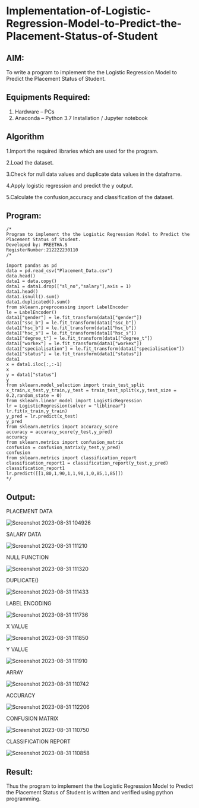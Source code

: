 # Implementation-of-Logistic-Regression-Model-to-Predict-the-Placement-Status-of-Student

## AIM:
To write a program to implement the the Logistic Regression Model to Predict the Placement Status of Student.

## Equipments Required:
1. Hardware – PCs
2. Anaconda – Python 3.7 Installation / Jupyter notebook

## Algorithm
1.Import the required libraries which are used for the program.

2.Load the dataset.

3.Check for null data values and duplicate data values in the dataframe.

4.Apply logistic regression and predict the y output.

5.Calculate the confusion,accuracy and classification of the dataset.
   

## Program:
```
/*
Program to implement the the Logistic Regression Model to Predict the Placement Status of Student.
Developed by: PREETHA.S
RegisterNumber:212222230110
/*

import pandas as pd
data = pd.read_csv("Placement_Data.csv")
data.head()
data1 = data.copy()
data1 = data1.drop(["sl_no","salary"],axis = 1)
data1.head()
data1.isnull().sum()
data1.duplicated().sum()
from sklearn.preprocessing import LabelEncoder
le = LabelEncoder()
data1["gender"] = le.fit_transform(data1["gender"])
data1["ssc_b"] = le.fit_transform(data1["ssc_b"])
data1["hsc_b"] = le.fit_transform(data1["hsc_b"])
data1["hsc_s"] = le.fit_transform(data1["hsc_s"])
data1["degree_t"] = le.fit_transform(data1["degree_t"])
data1["workex"] = le.fit_transform(data1["workex"])
data1["specialisation"] = le.fit_transform(data1["specialisation"])
data1["status"] = le.fit_transform(data1["status"])
data1
x = data1.iloc[:,:-1]
x
y = data1["status"]
y
from sklearn.model_selection import train_test_split
x_train,x_test,y_train,y_test = train_test_split(x,y,test_size = 0.2,random_state = 0)
from sklearn.linear_model import LogisticRegression
lr = LogisticRegression(solver = "liblinear")
lr.fit(x_train,y_train)
y_pred = lr.predict(x_test)
y_pred
from sklearn.metrics import accuracy_score
accuracy = accuracy_score(y_test,y_pred)
accuracy
from sklearn.metrics import confusion_matrix
confusion = confusion_matrix(y_test,y_pred)
confusion
from sklearn.metrics import classification_report
classification_report1 = classification_report(y_test,y_pred)
classification_report1
lr.predict([[1,80,1,90,1,1,90,1,0,85,1,85]])
*/
```

## Output:
PLACEMENT DATA

![Screenshot 2023-08-31 104926](https://github.com/Preetha-Senthamilan/Implementation-of-Logistic-Regression-Model-to-Predict-the-Placement-Status-of-Student/assets/119390282/9eac3ff4-f343-4e73-a759-e4b6b081b884)

SALARY DATA

![Screenshot 2023-08-31 111210](https://github.com/Preetha-Senthamilan/Implementation-of-Logistic-Regression-Model-to-Predict-the-Placement-Status-of-Student/assets/119390282/df1d3c88-182e-4e28-9793-8874b4dcda51)

NULL FUNCTION

![Screenshot 2023-08-31 111320](https://github.com/Preetha-Senthamilan/Implementation-of-Logistic-Regression-Model-to-Predict-the-Placement-Status-of-Student/assets/119390282/af62f6e7-d646-43dd-94f1-a910be8ca881)

DUPLICATE()

![Screenshot 2023-08-31 111433](https://github.com/Preetha-Senthamilan/Implementation-of-Logistic-Regression-Model-to-Predict-the-Placement-Status-of-Student/assets/119390282/d86080d3-4c91-471f-a53c-86bbcbfff59d)

LABEL ENCODING

![Screenshot 2023-08-31 111736](https://github.com/Preetha-Senthamilan/Implementation-of-Logistic-Regression-Model-to-Predict-the-Placement-Status-of-Student/assets/119390282/09361796-0c3a-4a13-b39f-2b6bd7eb0c07)

X VALUE

![Screenshot 2023-08-31 111850](https://github.com/Preetha-Senthamilan/Implementation-of-Logistic-Regression-Model-to-Predict-the-Placement-Status-of-Student/assets/119390282/cd370f07-5dae-461f-b2af-01326bba611e)

Y VALUE

![Screenshot 2023-08-31 111910](https://github.com/Preetha-Senthamilan/Implementation-of-Logistic-Regression-Model-to-Predict-the-Placement-Status-of-Student/assets/119390282/e5ae64a0-9b65-4bf8-84bf-1e36d8447976)

ARRAY

![Screenshot 2023-08-31 110742](https://github.com/Preetha-Senthamilan/Implementation-of-Logistic-Regression-Model-to-Predict-the-Placement-Status-of-Student/assets/119390282/2dbf79b5-89ac-4f9f-8345-a421a096aa2e)

ACCURACY

![Screenshot 2023-08-31 112206](https://github.com/Preetha-Senthamilan/Implementation-of-Logistic-Regression-Model-to-Predict-the-Placement-Status-of-Student/assets/119390282/e8759ace-b23e-4548-b6ff-1e0259bc7988)

CONFUSION MATRIX

![Screenshot 2023-08-31 110750](https://github.com/Preetha-Senthamilan/Implementation-of-Logistic-Regression-Model-to-Predict-the-Placement-Status-of-Student/assets/119390282/82bd6e86-990f-47d1-a151-9c3a530de274)

CLASSIFICATION REPORT

![Screenshot 2023-08-31 110858](https://github.com/Preetha-Senthamilan/Implementation-of-Logistic-Regression-Model-to-Predict-the-Placement-Status-of-Student/assets/119390282/938d0f55-aaa2-4c17-b3f7-5f4975307713)

## Result:
Thus the program to implement the the Logistic Regression Model to Predict the Placement Status of Student is written and verified using python programming.
